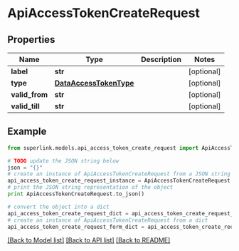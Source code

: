 # ApiAccessTokenCreateRequest


## Properties
Name | Type | Description | Notes
------------ | ------------- | ------------- | -------------
**label** | **str** |  | [optional] 
**type** | [**DataAccessTokenType**](DataAccessTokenType.md) |  | [optional] 
**valid_from** | **str** |  | [optional] 
**valid_till** | **str** |  | [optional] 

## Example

```python
from superlink.models.api_access_token_create_request import ApiAccessTokenCreateRequest

# TODO update the JSON string below
json = "{}"
# create an instance of ApiAccessTokenCreateRequest from a JSON string
api_access_token_create_request_instance = ApiAccessTokenCreateRequest.from_json(json)
# print the JSON string representation of the object
print ApiAccessTokenCreateRequest.to_json()

# convert the object into a dict
api_access_token_create_request_dict = api_access_token_create_request_instance.to_dict()
# create an instance of ApiAccessTokenCreateRequest from a dict
api_access_token_create_request_form_dict = api_access_token_create_request.from_dict(api_access_token_create_request_dict)
```
[[Back to Model list]](../README.md#documentation-for-models) [[Back to API list]](../README.md#documentation-for-api-endpoints) [[Back to README]](../README.md)


